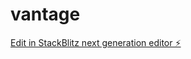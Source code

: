 # vantage

[Edit in StackBlitz next generation editor ⚡️](https://stackblitz.com/~/github.com/zdendael/vantage)